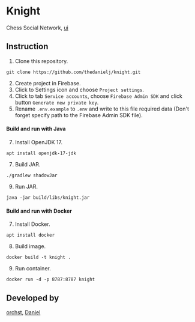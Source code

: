 # Knight
Chess Social Network,
[ui](https://github.com/thedanielj/knight-ui)

## Instruction
1. Clone this repository.
```shell
git clone https://github.com/thedanielj/knight.git
```
2. Create project in Firebase.
3. Click to Settings icon and choose `Project settings`.
4. Click to tab `Service accounts`, choose `Firebase Admin SDK` and click button `Generate new private key`.
5. Rename `.env.example` to `.env` and write to this file required data (Don't forget specify path to the Firebase Admin SDK file). <br>
#### Build and run with Java
7. Install OpenJDK 17.
```shell
apt install openjdk-17-jdk
```
7. Build JAR.
```shell
./gradlew shadowJar
```
9. Run JAR.
```shell
java -jar build/libs/knight.jar
```
#### Build and run with Docker
7. Install Docker.
```shell
apt install docker
```
8. Build image.
```shell
docker build -t knight .
```
9. Run container.
```shell
docker run -d -p 8787:8787 knight
```

## Developed by
[orchst](https://github.com/orchst), [Daniel](https://github.com/thedanielj)
